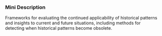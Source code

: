 ### Mini Description

Frameworks for evaluating the continued applicability of historical patterns and insights to current and future situations, including methods for detecting when historical patterns become obsolete.
